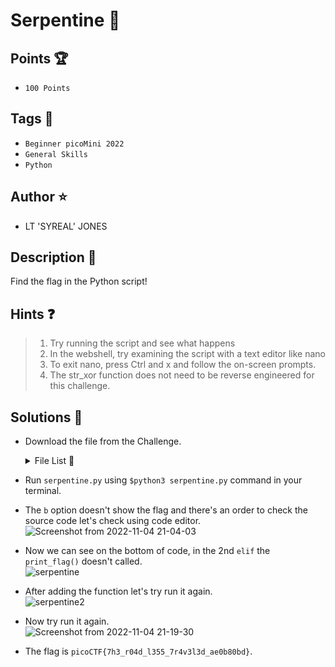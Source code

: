 # Serpentine 🐍
## Points 🏆
- ```100 Points```

## Tags 🔗
- ```Beginner picoMini 2022```
- ```General Skills```
- ```Python```

## Author ⭐
- LT 'SYREAL' JONES

## Description :book:
Find the flag in the Python script!

## Hints ❓
> 1. Try running the script and see what happens
> 2. In the webshell, try examining the script with a text editor like nano
> 3. To exit nano, press Ctrl and x and follow the on-screen prompts.
> 4. The str_xor function does not need to be reverse engineered for this challenge.

## Solutions 🎯
- Download the file from the Challenge.

  <details>
  
  <summary>File List 📁</summary>
  
  |FILE|DOWNLOAD FILE|VIEW FILE|
  |----|-------------|----------|
  |serpentine.py|[Download](https://artifacts.picoctf.net/c/93/serpentine.py)|[Click here](https://github.com/rhfnx/picoCTF/tree/main/Beginner%20picoMini%202022/Serpentine/serpentine.py)|
  
  </details>
  
- Run ```serpentine.py``` using ```$python3 serpentine.py``` command in your terminal.
- The ```b``` option doesn't show the flag and there's an order to check the source code let's check using code editor.</br>
  ![Screenshot from 2022-11-04 21-04-03](https://user-images.githubusercontent.com/108726715/199993135-d7e3abc9-98e4-4c98-8292-ff436a4e06b8.png)</br>
- Now we can see on the bottom of code, in the 2nd ```elif``` the ```print_flag()``` doesn't called.</br>
  ![serpentine](https://user-images.githubusercontent.com/108726715/199996878-6c61c385-0fa4-4757-990b-42835bcdc8b0.png)</br>
- After adding the function let's try run it again.</br>
  ![serpentine2](https://user-images.githubusercontent.com/108726715/199997353-bb49e562-f41d-4dcc-a21d-109a80a09e40.png)</br>
- Now try run it again.</br>
  ![Screenshot from 2022-11-04 21-19-30](https://user-images.githubusercontent.com/108726715/199998359-ba4989f6-d2e6-4632-b9e9-1e056beb2c23.png)</br>
- The flag is ```picoCTF{7h3_r04d_l355_7r4v3l3d_ae0b80bd}```.
